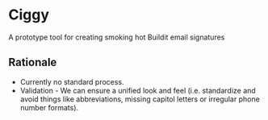 # Ciggy
A prototype tool for creating smoking hot Buildit email signatures

## Rationale
- Currently no standard process.
- Validation - We can ensure a unified look and feel (i.e. standardize and avoid things like abbreviations, missing capitol letters or irregular phone number formats).
